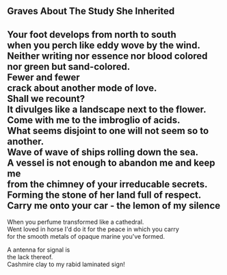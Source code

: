 Graves About The Study She Inherited
------------------------------------
Your foot develops from north to south  
when you perch like eddy wove by the wind.  
Neither writing nor essence nor blood colored  
nor green but sand-colored.  
Fewer and fewer  
crack about another mode of love.  
Shall we recount?  
It divulges like a landscape next to the flower.  
Come with me to the imbroglio of acids.  
What seems disjoint to one will not seem so to another.  
Wave of wave of ships rolling down the sea.  
A vessel is not enough to abandon me and keep me  
from the chimney of your irreducable secrets.  
Forming the stone of her land full of respect.  
Carry me onto your car - the lemon of my silence  
-  
  
When you perfume transformed like a cathedral.  
Went loved in horse I'd do it for the peace in which you carry  
for the smooth metals of opaque marine you've formed.  
  
A antenna for signal is  
the lack thereof.  
Cashmire clay to my rabid laminated sign!  
